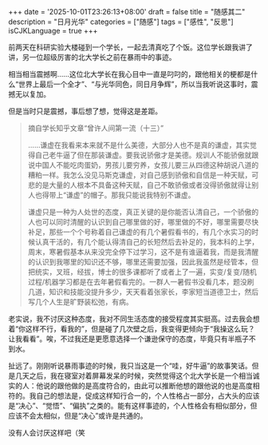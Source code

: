 +++
date = '2025-10-01T23:26:13+08:00'
draft = false
title = "随感其二"
description = "日月光华"
categories = ["随感"]
tags = ["感性", "反思"]
isCJKLanguage = true
+++

前两天在科研实验大楼碰到一个学长，一起去清真吃了个饭。这位学长跟我讲了讲，另一位超级厉害的北大学长之前在暴雨中的事迹。

相当相当震撼啊……这位北大学长在我心目中一直是叼叼的，跟他相关的梗都是什么“世界上最后一个全才”、“与光华同色，同日月争辉”，所以当我听说这事时，震撼无以复加。

但是当时只是震撼，事后想了想，觉得这是差距。

> 摘自学长知乎文章“曾许人间第一流（十三）”
>
> ……谦虚在我看来本来就不是什么美德，大部分人也不是真的谦虚，其实觉得自己老牛逼了但在那装谦虚。要我说骄傲才是美德。规训人不能骄傲就跟说中国人不能吃肉蛋奶，男孩儿要穷养，女孩儿要三从四德这种胡说八道的糟粕一样。我怎么没见马斯克谦虚，对自己感到骄傲和自信是一种天赋，可悲的是大量的人根本不具备这种天赋，自己不敢骄傲或者没得骄傲就得让别人也得带上“谦虚”的帽子。那我只能说我特别不谦虚。
>
> 谦虚只是一种为人处世的态度，真正关键的是你能否认清自己，一个骄傲的人也可以同时清醒的认识到自己哪里做的好，哪里做的不好，哪里需要尽快补足，那些一个个号称着自己谦虚的有几个暑假看书的，有几个水实习的时候认真干活的，有几个能认得清自己的长短然后去补足的，我本科的上学，周末，寒暑假基本从来没完全停下过学习，这不是有谁逼着我，而是我清醒的认识到我哪里的知识还不够，哪里还需要加强，因此我虽然是经管本，但把统实，叉班，经拔，博士的很多课都听了或者上了一遍，实变/复变/随机过程/机器学习都是在去年暑假看完的。一群人一暑假书没看几本，题没刷几道，知识和技能没提升多少，天天看着张家长，李家短当道德卫士，然后写几个人生是旷野装松弛，有病。

老实说，我不讨厌这种态度，我对不同生活态度的接受程度其实挺高。过去我会想着“你这样不行，看我的”，但是碰了几次壁之后，我变得更倾向于“我操这么玩？让我看看”。唉，不过我还是更愿意选择一个谦逊保守的态度，毕竟只有半瓶子不到水。

扯远了。刚刚听说暴雨事迹的时候，我只当这是一个“哇，好牛逼”的故事笑话。但是几天之后，我在寝室对着屏幕发呆的时候，突然觉得这个北大学长是一个相当诚实的人：他说的跟他做的是高度符合的，由此可以推断他想的跟他说的也是高度相符的。我自己的想法是，促成这样知行合一的，个人性格占一部分，占大头的应该是“决心”、“觉悟”、“偏执”之类的。能有这样事迹的，个人性格会有相似部分，但应该不会太相似，但是“决心”或许是共通的。

没有人会讨厌这样吧（笑
